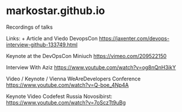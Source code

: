 # markostar.github.io
Recordings of talks

Links: +
Article and Viedo DevopsCon
https://jaxenter.com/devops-interview-github-133749.html

Keynote at the DevOpsCon Miniuch 
https://vimeo.com/209522150

Interview With Aziz
https://www.youtube.com/watch?v=og8nQnH3ikY

Video / Keynote / Vienna WeAreDevelopers Conference
https://www.youtube.com/watch?v=Q-boe_4Np4A

Keynote Video Codefest Russia Novosibirst:
https://www.youtube.com/watch?v=7oSczTt9uBg
